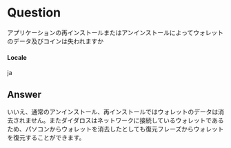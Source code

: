 # Question
アプリケーションの再インストールまたはアンインストールによってウォレットのデータ及びコインは失われますか
#### Locale
ja
## Answer
いいえ、通常のアンインストール、再インストールではウォレットのデータは消去されません。またダイダロスはネットワークに接続しているウォレットであるため、パソコンからウォレットを消去したとしても復元フレーズからウォレットを復元することができます。